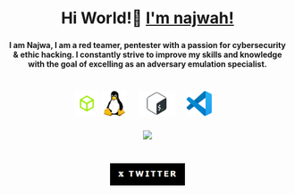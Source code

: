 
<h1 align="center">Hi World!👋 <a href="https://najw4h.github.io/notkyo.md/" target="_blank">I'm najwah!<a></h1>

###

 <h4 align="center">I am Najwa, I am a red teamer, pentester with a passion for cybersecurity & ethic hacking. I constantly strive to improve my skills and knowledge with the goal of excelling as an adversary emulation specialist.</h4>

 ###

<br clear="both">

<div align="center">
  <img src="./img/htbSinFondo.png" height="45" alt="hack the box logo" />
  <img src="./img/linux_logo_icon_168243.webp" height="45" alt="linux logo" />
  <img width="12" />
  <img src="./img/bash.png" height="45" alt="bash logo"  />
  <img width="12" />
  <img src="./img/Visual_Studio_Code_1.35_icon.svg.png" height="45" alt="visual logo"  />
  <img width="12" />
</div>

###

<div align="center">
    <img height="200" src="./img/8d3793707fde5d7dd2f43e232d26547d.gif"  />
  </div>

###

<br clear="both">

<div align="center">
  <a href="" target="_blank">
  <a href="https://x.com/sickqrlz" target="_blank">
    <img src="./img/twitterpanel.png" height="40" alt="twitter logo"  />
  </a>
</div>

###
